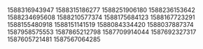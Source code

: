 1588316943947
1588315186277
1588251906180
1588236153642
1588234695608
1588210577374
1588175684123
1588167723291
1588155480918
1588151141519
1588084334420
1588037887374
1587958575553
1587865212798
1587709914044
1587692327317
1587605721481
1587567064285

